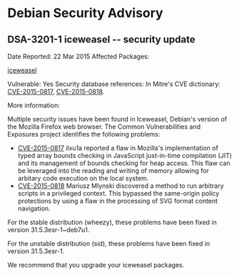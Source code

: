 
Debian Security Advisory
========================


DSA-3201-1 iceweasel -- security update
---------------------------------------



Date Reported:
22 Mar 2015
Affected Packages:

[iceweasel](https://packages.debian.org/src:iceweasel)

Vulnerable:
Yes
Security database references:
In Mitre's CVE dictionary: [CVE-2015-0817](https://security-tracker.debian.org/tracker/CVE-2015-0817), [CVE-2015-0818](https://security-tracker.debian.org/tracker/CVE-2015-0818).  

More information:

Multiple security issues have been found in Iceweasel, Debian's version
of the Mozilla Firefox web browser. The Common Vulnerabilities and
Exposures project identifies the following problems:


* [CVE-2015-0817](https://security-tracker.debian.org/tracker/CVE-2015-0817)
ilxu1a reported a flaw in Mozilla's implementation of typed array
 bounds checking in JavaScript just-in-time compilation (JIT) and its
 management of bounds checking for heap access. This flaw can be
 leveraged into the reading and writing of memory allowing for
 arbitary code execution on the local system.
* [CVE-2015-0818](https://security-tracker.debian.org/tracker/CVE-2015-0818)
Mariusz Mlynski discovered a method to run arbitrary scripts in a
 privileged context. This bypassed the same-origin policy protections
 by using a flaw in the processing of SVG format content navigation.


For the stable distribution (wheezy), these problems have been fixed in
version 31.5.3esr-1~deb7u1.


For the unstable distribution (sid), these problems have been fixed in
version 31.5.3esr-1.


We recommend that you upgrade your iceweasel packages.





